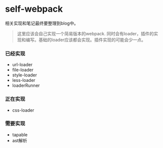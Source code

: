 # self-webpack
相关实现和笔记最终要整理到blog中。
> 这里应该会自己实现一个简易版本的webpack. 同时会有loader，插件的实现和编写。基础的loader应该都会实现。插件实现的可能会少一点。

### 已经实现

- url-loader
- file-loader
- style-loader
- less-loader
- loaderRunner

### 正在实现

- css-loader

### 需要实现

- tapable
- ast解析